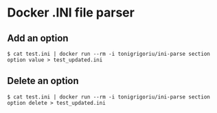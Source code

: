 # Docker .INI file parser

## Add an option
```
$ cat test.ini | docker run --rm -i tonigrigoriu/ini-parse section option value > test_updated.ini
```

## Delete an option
```
$ cat test.ini | docker run --rm -i tonigrigoriu/ini-parse section option delete > test_updated.ini
```
